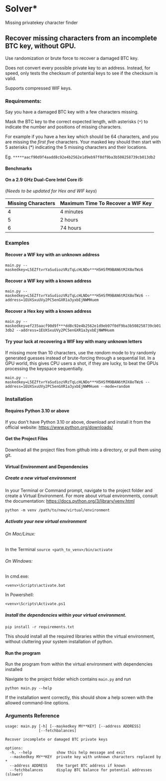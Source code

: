 # Solver*
Missing privatekey character finder
## Recover missing characters from an incomplete BTC key, without GPU.

Use randomization or brute force to recover a damaged BTC key. 

Does not convert every possible private key to an address. Instead, for speed, only tests the checksum of potential keys to see if the checksum is valid.

Supports compressed WIF keys. 

### Requirements:

Say you have a damaged BTC key with a few characters missing.

Mask the BTC key to the correct expected length, with asterisks (`*`) to indicate the number and positions of missing characters.

For example if you have a hex key which should be 64 characters, and you are missing the _first five_ characters. Your masked key should then start with 5 asterisks (*) indicating the 5 missing characters and their locations. 

Eg. `*****aacf90d9f4aadd8c92e4b2562e1d9eb97f0df9ba3b508258739cb013db2`

#### Benchmarks 

#### On a 2.9 GHz Dual-Core Intel Core i5:
(_Needs to be updated for Hex and WIF keys_)

| Missing Characters | Maximum Time To Recover a WIF Key |
|--------------------|-----------------------------------|
| 4                  | 4 minutes                         |
| 5                  | 2 hours                           |
| 6                  | 74 hours                          |

### Examples

#### Recover a WIF key with an unknown address

`main.py --maskedkey=L5EZftvrYaSudiozVRzTqLcHLNDo***H5HSfM9BAN6tMJX8oTWz6`

#### Recover a WIF key with a known address

`main.py --maskedkey=L5EZftvrYaSudiozVRzTqLcHLNDo***H5HSfM9BAN6tMJX8oTWz6 --address=1EUXSxuUVy2PC5enGXR1a3yxbEjNWMHuem`

#### Recover a Hex key with a known address

`main.py --maskedkey=ef235aacf90d9f***dd8c92e4b2562e1d9eb97f0df9ba3b508258739cb013db2 --address=1EUXSxuUVy2PC5enGXR1a3yxbEjNWMHuem`

#### Try your luck at recovering a WIF key with many unknown letters

If missing more than 10 characters, use the _random_ mode to try randomly generated guesses instead of brute-forcing through a sequential list. In a GPU world, this gives CPU users a shot, if they are lucky, to beat the GPUs processing the keyspace sequentially.

`main.py --maskedkey=L5EZftvrYaSudiozVRzTqLcHLNDo***H5HSfM9BAN6tMJX8oTWz6 --address=1EUXSxuUVy2PC5enGXR1a3yxbEjNWMHuem --mode=random`

### Installation

#### Requires Python 3.10 or above

If you don't have Python 3.10 or above, download and install it from the official website: https://www.python.org/downloads/

#### Get the Project Files

Download all the project files from github into a directory, or pull them using git.

#### Virtual Environment and Dependencies

##### Create a new virtual environment 

In your Terminal or Command prompt, navigate to the project folder and create a Virtual Environment.
For more about virtual environments, consult the documentation: https://docs.python.org/3/library/venv.html

`python -m venv /path/to/new/virtual/environment`

##### Activate your new virtual environment 

###### On Mac/Linux: 
In the Terminal `source <path_to_venv>/bin/activate`

###### On Windows:

In cmd.exe:

`<venv>\Scripts\activate.bat`

In Powershell:

`<venv>\Scripts\Activate.ps1`

##### Install the dependencies within your virtual environment.

`pip install -r requirements.txt`

This should install all the required libraries within the virtual environment, without cluttering your system installation of python.

#### Run the program 

Run the program from within the virtual environment with dependencies installed

Navigate to the project folder which contains `main.py` and run

`python main.py --help`

If the installation went correctly, this should show a help screen with the allowed command-line options.

### Arguments Reference

```
usage: main.py [-h] [--maskedkey MY**KEY] [--address ADDRESS]
               [--fetchbalances]

Recover incomplete or damaged BTC private keys

options:
  -h, --help           show this help message and exit
  --maskedkey MY**KEY  private key with unknown characters replaced by *
  --address ADDRESS    the target BTC address if known
  --fetchbalances      display BTC balance for potential addresses (slower)
```

